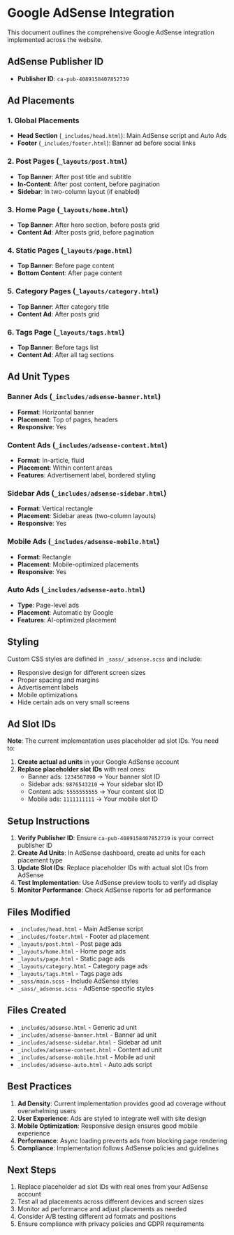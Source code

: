 # Google AdSense Integration

This document outlines the comprehensive Google AdSense integration implemented across the website.

## AdSense Publisher ID
- **Publisher ID**: `ca-pub-4089158407852739`

## Ad Placements

### 1. Global Placements
- **Head Section** (`_includes/head.html`): Main AdSense script and Auto Ads
- **Footer** (`_includes/footer.html`): Banner ad before social links

### 2. Post Pages (`_layouts/post.html`)
- **Top Banner**: After post title and subtitle
- **In-Content**: After post content, before pagination
- **Sidebar**: In two-column layout (if enabled)

### 3. Home Page (`_layouts/home.html`)
- **Top Banner**: After hero section, before posts grid
- **Content Ad**: After posts grid, before pagination

### 4. Static Pages (`_layouts/page.html`)
- **Top Banner**: Before page content
- **Bottom Content**: After page content

### 5. Category Pages (`_layouts/category.html`)
- **Top Banner**: After category title
- **Content Ad**: After posts grid

### 6. Tags Page (`_layouts/tags.html`)
- **Top Banner**: Before tags list
- **Content Ad**: After all tag sections

## Ad Unit Types

### Banner Ads (`_includes/adsense-banner.html`)
- **Format**: Horizontal banner
- **Placement**: Top of pages, headers
- **Responsive**: Yes

### Content Ads (`_includes/adsense-content.html`)
- **Format**: In-article, fluid
- **Placement**: Within content areas
- **Features**: Advertisement label, bordered styling

### Sidebar Ads (`_includes/adsense-sidebar.html`)
- **Format**: Vertical rectangle
- **Placement**: Sidebar areas (two-column layouts)
- **Responsive**: Yes

### Mobile Ads (`_includes/adsense-mobile.html`)
- **Format**: Rectangle
- **Placement**: Mobile-optimized placements
- **Responsive**: Yes

### Auto Ads (`_includes/adsense-auto.html`)
- **Type**: Page-level ads
- **Placement**: Automatic by Google
- **Features**: AI-optimized placement

## Styling

Custom CSS styles are defined in `_sass/_adsense.scss` and include:
- Responsive design for different screen sizes
- Proper spacing and margins
- Advertisement labels
- Mobile optimizations
- Hide certain ads on very small screens

## Ad Slot IDs

**Note**: The current implementation uses placeholder ad slot IDs. You need to:

1. **Create actual ad units** in your Google AdSense account
2. **Replace placeholder slot IDs** with real ones:
   - Banner ads: `1234567890` → Your banner slot ID
   - Sidebar ads: `9876543210` → Your sidebar slot ID
   - Content ads: `5555555555` → Your content slot ID
   - Mobile ads: `1111111111` → Your mobile slot ID

## Setup Instructions

1. **Verify Publisher ID**: Ensure `ca-pub-4089158407852739` is your correct publisher ID
2. **Create Ad Units**: In AdSense dashboard, create ad units for each placement type
3. **Update Slot IDs**: Replace placeholder IDs with actual slot IDs from AdSense
4. **Test Implementation**: Use AdSense preview tools to verify ad display
5. **Monitor Performance**: Check AdSense reports for ad performance

## Files Modified

- `_includes/head.html` - Main AdSense script
- `_includes/footer.html` - Footer ad placement
- `_layouts/post.html` - Post page ads
- `_layouts/home.html` - Home page ads
- `_layouts/page.html` - Static page ads
- `_layouts/category.html` - Category page ads
- `_layouts/tags.html` - Tags page ads
- `_sass/main.scss` - Include AdSense styles
- `_sass/_adsense.scss` - AdSense-specific styles

## Files Created

- `_includes/adsense.html` - Generic ad unit
- `_includes/adsense-banner.html` - Banner ad unit
- `_includes/adsense-sidebar.html` - Sidebar ad unit
- `_includes/adsense-content.html` - Content ad unit
- `_includes/adsense-mobile.html` - Mobile ad unit
- `_includes/adsense-auto.html` - Auto ads script

## Best Practices

1. **Ad Density**: Current implementation provides good ad coverage without overwhelming users
2. **User Experience**: Ads are styled to integrate well with site design
3. **Mobile Optimization**: Responsive design ensures good mobile experience
4. **Performance**: Async loading prevents ads from blocking page rendering
5. **Compliance**: Implementation follows AdSense policies and guidelines

## Next Steps

1. Replace placeholder ad slot IDs with real ones from your AdSense account
2. Test all ad placements across different devices and screen sizes
3. Monitor ad performance and adjust placements as needed
4. Consider A/B testing different ad formats and positions
5. Ensure compliance with privacy policies and GDPR requirements
